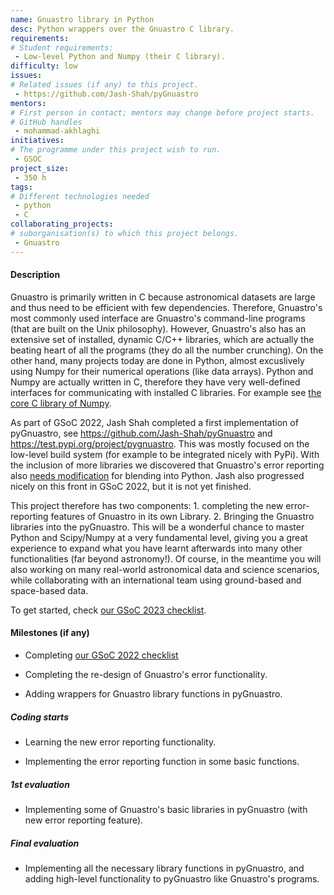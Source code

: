 ```yaml
---
name: Gnuastro library in Python
desc: Python wrappers over the Gnuastro C library.
requirements:
# Student requirements:
 - Low-level Python and Numpy (their C library).
difficulty: low
issues:
# Related issues (if any) to this project.
 - https://github.com/Jash-Shah/pyGnuastro
mentors:
# First person in contact; mentors may change before project starts.
# GitHub handles
 - mohammad-akhlaghi
initiatives:
# The programme under this project wish to run.
 - GSOC
project_size:
 - 350 h
tags:
# Different technologies needed
 - python
 - C
collaborating_projects:
# suborganisation(s) to which this project belongs.
 - Gnuastro
---
```



#### Description

Gnuastro is primarily written in C because astronomical datasets are large and thus need to be efficient with few dependencies.
Therefore, Gnuastro's most commonly used interface are Gnuastro's command-line programs (that are built on the Unix philosophy).
However, Gnuastro's also has an extensive set of installed, dynamic C/C++ libraries, which are actually the beating heart of all the programs (they do all the number crunching).
On the other hand, many projects today are done in Python, almost excuslively using Numpy for their numerical operations (like data arrays).
Python and Numpy are actually written in C, therefore they have very well-defined interfaces for communicating with installed C libraries.
For example see [the core C library of Numpy](https://numpy.org/doc/stable/reference/c-api/index.html).

As part of GSoC 2022, Jash Shah completed a first implementation of pyGnuastro, see https://github.com/Jash-Shah/pyGnuastro and https://test.pypi.org/project/pygnuastro.
This was mostly focused on the low-level build system (for example to be integrated nicely with PyPi).
With the inclusion of more libraries we discovered that Gnuastro's error reporting also [needs modification](https://savannah.gnu.org/task/?16263) for blending into Python.
Jash also progressed nicely on this front in GSoC 2022, but it is not yet finished.

This project therefore has two components: 1. completing the new error-reporting features of Gnuastro in its own Library. 2. Bringing the Gnuastro libraries into the pyGnuastro.
This will be a wonderful chance to master Python and Scipy/Numpy at a very fundamental level, giving you a great experience to expand what you have learnt afterwards into many other functionalities (far beyond astronomy!).
Of course, in the meantime you will also working on many real-world astronomical data and science scenarios, while collaborating with an international team using ground-based and space-based data.

To get started, check [our GSoC 2023 checklist](https://savannah.gnu.org/support/index.php?110827#comment0).

#### Milestones (if any)

 * Completing [our GSoC 2022 checklist](https://savannah.gnu.org/support/index.php?110827#comment0)

 * Completing the re-design of Gnuastro's error functionality.

 * Adding wrappers for Gnuastro library functions in pyGnuastro.

##### Coding starts

* Learning the new error reporting functionality.

* Implementing the error reporting function in some basic functions.

##### 1st evaluation

* Implementing some of Gnuastro's basic libraries in pyGnuastro (with new error reporting feature).

##### Final evaluation

* Implementing all the necessary library functions in pyGnuastro, and adding high-level functionality to pyGnuastro like Gnuastro's programs.
